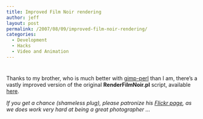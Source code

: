 ```yaml
---
title: Improved Film Noir rendering
author: jeff
layout: post
permalink: /2007/08/09/improved-film-noir-rendering/
categories:
  - Development
  - Hacks
  - Video and Animation
---
```

# 

Thanks to my brother, who is much better with [gimp-perl][1] than I am, there’s a vastly improved version of the original **RenderFilmNoir.pl** script, available [here][2].

 [1]: http://www.goof.com/pcg/marc/gimp.html
 [2]: http://jbuchbinder.com/wp-content/uploads/2007/08/renderfilmnoirpl.gz

*If you get a chance (shameless plug), please patronize his [Flickr page][3], as we does work very hard at being a great photographer …*

 [3]: http://www.flickr.com/photos/grendelkhan/
